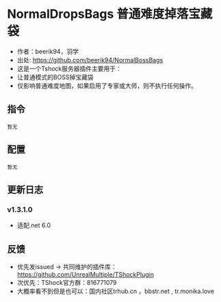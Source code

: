 # NormalDropsBags 普通难度掉落宝藏袋

- 作者：beerik94，羽学  
- 出处: https://github.com/beerik94/NormalBossBags  
- 这是一个Tshock服务器插件主要用于：  
- 让普通模式的BOSS掉宝藏袋  
- 仅影响普通难度地图，如果启用了专家或大师，则不执行任何操作。  


## 指令
```
暂无
```

## 配置

```
暂无
```

## 更新日志

### v1.3.1.0
- 适配.net 6.0

## 反馈
- 优先发issued -> 共同维护的插件库：https://github.com/UnrealMultiple/TShockPlugin
- 次优先：TShock官方群：816771079
- 大概率看不到但是也可以：国内社区trhub.cn ，bbstr.net , tr.monika.love
